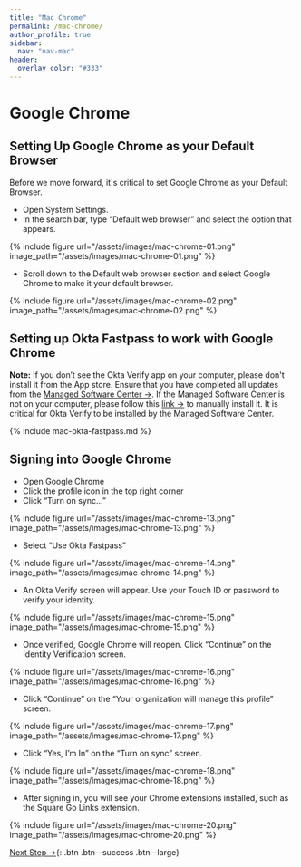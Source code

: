 ```yaml
---
title: "Mac Chrome"
permalink: /mac-chrome/
author_profile: true
sidebar:
  nav: "nav-mac"
header:
  overlay_color: "#333"
---
```

# Google Chrome

## Setting Up Google Chrome as your Default Browser
Before we move forward, it's critical to set Google Chrome as your Default Browser.
* Open System Settings. 
* In the search bar, type “Default web browser” and select the option that appears.

{% include figure url="/assets/images/mac-chrome-01.png" image_path="/assets/images/mac-chrome-01.png" %}

* Scroll down to the Default web browser section and select Google Chrome to make it your default browser.

{% include figure url="/assets/images/mac-chrome-02.png" image_path="/assets/images/mac-chrome-02.png" %}

## Setting up Okta Fastpass to work with Google Chrome

__Note:__ If you don’t see the Okta Verify app on your computer, please don't install it from the App store. Ensure that you have completed all updates from the [Managed Software Center &rarr;](/mac-installs.md). If the Managed Software Center is not on your computer, please follow this [link &rarr;](/mac-mdm.md) to manually install it. It is critical for Okta Verify to be installed by the Managed Software Center.  

{% include mac-okta-fastpass.md %}

## Signing into Google Chrome
* Open Google Chrome
* Click the profile icon in the top right corner
* Click “Turn on sync…”

{% include figure url="/assets/images/mac-chrome-13.png" image_path="/assets/images/mac-chrome-13.png" %}

* Select “Use Okta Fastpass”

{% include figure url="/assets/images/mac-chrome-14.png" image_path="/assets/images/mac-chrome-14.png" %}

* An Okta Verify screen will appear. Use your Touch ID or password to verify your identity.

{% include figure url="/assets/images/mac-chrome-15.png" image_path="/assets/images/mac-chrome-15.png" %}

* Once verified, Google Chrome will reopen. Click “Continue” on the Identity Verification screen.

{% include figure url="/assets/images/mac-chrome-16.png" image_path="/assets/images/mac-chrome-16.png" %}

* Click “Continue” on the “Your organization will manage this profile” screen.

{% include figure url="/assets/images/mac-chrome-17.png" image_path="/assets/images/mac-chrome-17.png" %}

* Click “Yes, I’m In” on the “Turn on sync” screen.

{% include figure url="/assets/images/mac-chrome-18.png" image_path="/assets/images/mac-chrome-18.png" %}

* After signing in, you will see your Chrome extensions installed, such as the Square Go Links extension.

{% include figure url="/assets/images/mac-chrome-20.png" image_path="/assets/images/mac-chrome-20.png" %}

[Next Step &rarr;](/mac-go/){: .btn .btn--success .btn--large}
